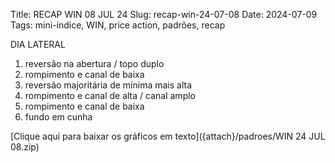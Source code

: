 Title: RECAP WIN 08 JUL 24
Slug: recap-win-24-07-08
Date: 2024-07-09
Tags: mini-índice, WIN, price action, padrões, recap

DIA LATERAL
  
1. reversão na abertura / topo duplo  
2. rompimento e canal de baixa  
3. reversão majoritária de mínima mais alta
4. rompimento e canal de alta / canal amplo
5. rompimento e canal de baixa
6. fundo em cunha
  
[Clique aqui para baixar os gráficos em texto]({attach}/padroes/WIN 24 JUL 08.zip)
